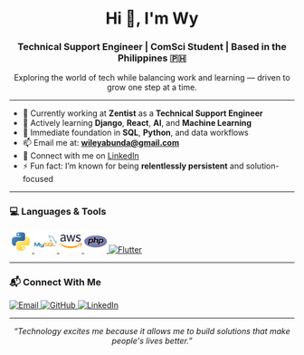 <h1 align="center">Hi 👋, I'm Wy</h1>
<h3 align="center">Technical Support Engineer | ComSci Student | Based in the Philippines 🇵🇭</h3>

<p align="center">
  Exploring the world of tech while balancing work and learning — driven to grow one step at a time.
</p>

---

- 💼 Currently working at **Zentist** as a **Technical Support Engineer**  
- 🌱 Actively learning **Django**, **React**, **AI**, and **Machine Learning**  
- 🧠 Immediate foundation in **SQL**, **Python**, and data workflows  
- 📫 Email me at: **wileyabunda@gmail.com**  
- 🔗 Connect with me on [LinkedIn](https://www.linkedin.com/in/whylee)  
- ⚡ Fun fact: I’m known for being **relentlessly persistent** and solution-focused

---

<h3 align="left">💻 Languages & Tools</h3>
<p align="left">
  <a href="https://www.python.org" target="_blank" rel="noreferrer">
    <img src="https://raw.githubusercontent.com/devicons/devicon/master/icons/python/python-original.svg" alt="Python" width="40" height="40"/>
  </a>
  <a href="https://www.mysql.com/" target="_blank" rel="noreferrer">
    <img src="https://raw.githubusercontent.com/devicons/devicon/master/icons/mysql/mysql-original-wordmark.svg" alt="MySQL" width="40" height="40"/>
  </a>
  <a href="https://aws.amazon.com" target="_blank" rel="noreferrer">
    <img src="https://raw.githubusercontent.com/devicons/devicon/master/icons/amazonwebservices/amazonwebservices-original-wordmark.svg" alt="AWS" width="40" height="40"/>
  </a>
  <a href="https://www.php.net" target="_blank" rel="noreferrer">
    <img src="https://raw.githubusercontent.com/devicons/devicon/master/icons/php/php-original.svg" alt="PHP" width="40" height="40"/>
  </a>
  <a href="https://flutter.dev" target="_blank" rel="noreferrer">
    <img src="https://www.vectorlogo.zone/logos/flutterio/flutterio-icon.svg" alt="Flutter" width="40" height="40"/>
  </a>
</p>

---

<h3 align="left">📬 Connect With Me</h3>
<p align="left">
  <a href="mailto:wileyabunda@gmail.com" target="_blank">
    <img src="https://img.icons8.com/ios-filled/40/000000/gmail.png" alt="Email"/>
  </a>
  <a href="https://github.com/WileyFredAbunda" target="_blank">
    <img src="https://cdn.jsdelivr.net/gh/devicons/devicon/icons/github/github-original.svg" alt="GitHub" width="40" height="40"/>
  </a>
  <a href="https://www.linkedin.com/in/whylee" target="_blank">
    <img src="https://cdn.jsdelivr.net/gh/devicons/devicon/icons/linkedin/linkedin-original.svg" alt="LinkedIn" width="40" height="40"/>
  </a>
</p>

---

<p align="center">
  <em>“Technology excites me because it allows me to build solutions that make people's lives better.”</em>
</p>
